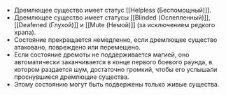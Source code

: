 - Дремлющее существо имеет статус [[Helpless (Беспомощный)]]. 
- Дремлющее существо имеет статусы [[Blinded (Ослепленный)]], [[Deafened (Глухой)]] и [[Mute (Немой)]] (за исключением редкого храпа). 
- Состояние прекращается немедленно, если дремлющее существо атаковано, повреждено или перемещено. 
- Если состояние дремоты не поддерживается магией, оно автоматически заканчивается в конце первого боевого раунда, в котором раздается шум, достаточно громкий, чтобы его услышали проснувшиеся дремлющие существа. 
- Этому состоянию могут быть подвержены только живые существа.